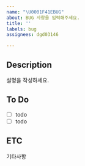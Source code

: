 ```yaml
---
name: "\U0001F41EBUG"
about: BUG 사항을 입력해주세요.
title: ''
labels: bug
assignees: dgd03146

---
```


## Description
설명을 작성하세요.

## To Do
- [ ] todo
- [ ] todo

## ETC
기타사항
